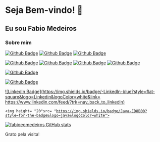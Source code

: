 # Seja Bem-vindo! 👋
## Eu sou Fabio Medeiros

### Sobre mim

[![Github Badge](https://img.shields.io/badge/-Github-000?style=flat-square&logo=Github&logoColor=white&link=https://github.com/fabioeomedeiros)](https://github.com/fabioeomedeiros) [![Github Badge](https://img.shields.io/badge/LinkedIn-0077B5?style=for-the-badge&logo=linkedin&logoColor=white&link=https://github.com/fabioeomedeiros)](https://github.com/fabioeomedeiros) [![Github Badge](https://img.shields.io/badge/Codepen-000000?style=for-the-badge&logo=codepen&logoColor=white&link=https://github.com/fabioeomedeiros)](https://github.com/fabioeomedeiros)

[![Github Badge](https://img.shields.io/badge/HTML5-E34F26?style=for-the-badge&logo=html5&logoColor=white&link=https://github.com/fabioeomedeiros)](https://github.com/fabioeomedeiros) [![Github Badge](https://img.shields.io/badge/CSS3-1572B6?style=for-the-badge&logo=css3&logoColor=white&link=https://github.com/fabioeomedeiros)](https://github.com/fabioeomedeiros) [![Github Badge](https://img.shields.io/badge/JavaScript-323330?style=for-the-badge&logo=javascript&logoColor=F7DF1E&link=https://github.com/fabioeomedeiros)](https://github.com/fabioeomedeiros) [![Github Badge](https://img.shields.io/badge/PHP-777BB4?style=for-the-badge&logo=php&logoColor=white&link=https://github.com/fabioeomedeiros)](https://github.com/fabioeomedeiros) 

[![Github Badge](https://img.shields.io/badge/Python-3776AB?style=for-the-badge&logo=python&logoColor=white&link=https://github.com/fabioeomedeiros)](https://github.com/fabioeomedeiros)

[![Github Badge](https://img.shields.io/badge/LaTeX-47A141?style=for-the-badge&logo=LaTeX&logoColor=white&link=https://github.com/fabioeomedeiros)](https://github.com/fabioeomedeiros)

[![Linkedin Badge](https://img.shields.io/badge/-LinkedIn-blue?style=flat-square&logo=Linkedin&logoColor=white&link= https://www.linkedin.com/feed/?trk=nav_back_to_linkedin)]( https://www.linkedin.com/feed/?trk=nav_back_to_linkedin)

<code><img height= "20"src= "https://img.shields.io/badge/Java-ED8B00?style=for-the-badge&logo=java&logoColor=white"></code>

[![fabioeomedeiros GitHub stats](https://github-readme-stats.vercel.app/api?username=fabioeomedeiros&show_icons=true&theme=radical)](https://github.com/fabioeomedeiros/github-readme-stats)

Grato pela visita!

<!--
**fabioeomedeiros/fabioeomedeiros** is a ✨ _special_ ✨ repository because its `README.md` (this file) appears on your GitHub profile.

Here are some ideas to get you started:

- 🔭 I’m currently working on ...
- 🌱 I’m currently learning ...
- 👯 I’m looking to collaborate on ...
- 🤔 I’m looking for help with ...
- 💬 Ask me about ...
- 📫 How to reach me: ...
- 😄 Pronouns: ...
- ⚡ Fun fact: ...
-->
